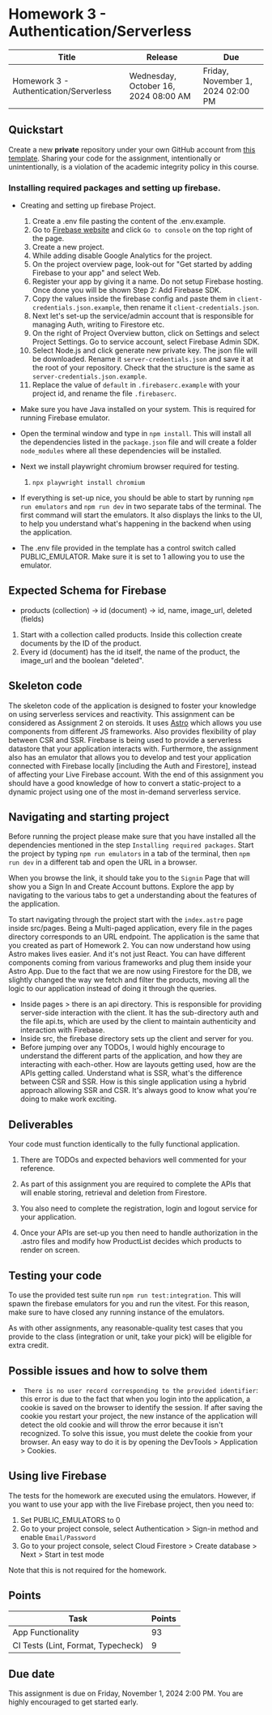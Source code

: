 # Homework 3 - Authentication/Serverless

| Title                                  | Release                              | Due                               |
| -------------------------------------- | ------------------------------------ | --------------------------------- |
| Homework 3 - Authentication/Serverless | Wednesday, October 16, 2024 08:00 AM | Friday, November 1, 2024 02:00 PM |

## Quickstart

Create a new **private** repository under your own GitHub account
from [this template](https://github.com/swad-cs-uic/homework3-f24). Sharing your
code for the assignment, intentionally or unintentionally, is a violation of the
academic integrity policy in this course.

### Installing required packages and setting up firebase.

-   Creating and setting up firebase Project.

    1.  Create a .env file pasting the content of the .env.example.
    1.  Go to [Firebase website](https://firebase.google.com) and click `Go to console` on the top right of the page.
    1.  Create a new project.
    1.  While adding disable Google Analytics for the project.
    1.  On the project overview page, look-out for "Get started by adding Firebase to your app" and select Web.
    1.  Register your app by giving it a name. Do not setup Firebase hosting. Once done you will be shown Step 2: Add Firebase SDK.
    1.  Copy the values inside the firebase config and paste them in `client-credentials.json.example`, then rename it `client-credentials.json`.
    1.  Next let's set-up the service/admin account that is responsible for managing Auth, writing to Firestore etc.
    1.  On the right of Project Overview button, click on Settings and select Project Settings. Go to service account, select Firebase Admin SDK.
    1.  Select Node.js and click generate new private key. The json file will be downloaded. Rename it `server-credentials.json` and save it at the root of your repository. Check that the structure is the same as `server-credentials.json.example`.
    1.  Replace the value of `default` in `.firebaserc.example` with your project id, and rename the file `.firebaserc`.

-   Make sure you have Java installed on your system. This is required for running Firebase emulator.
-   Open the terminal window and type in `npm install`. This will install all the dependencies listed in the `package.json` file and will create a folder `node_modules` where all these dependencies will be installed.
-   Next we install playwright chromium browser required for testing.
    1. `npx playwright install chromium`
-   If everything is set-up nice, you should be able to start by running `npm run emulators` and `npm run dev` in two separate tabs of the terminal. The first command will start the emulators. It also displays the links to the UI, to help you understand what's happening in the backend when using the application.
-   The .env file provided in the template has a control switch called PUBLIC_EMULATOR. Make sure it is set to 1 allowing you to use the emulator.

## Expected Schema for Firebase

-   products (collection) -> id (document) -> id, name, image_url, deleted (fields)

1. Start with a collection called products. Inside this collection create documents by the ID of the product.
2. Every id (document) has the id itself, the name of the product, the image_url and the boolean "deleted".

## Skeleton code

The skeleton code of the application is designed to foster your knowledge on using serverless services and reactivity. This assignment can be considered as Assignment 2 on steroids. It uses [Astro](https://astro.build/) which allows you use components from different JS frameworks. Also provides flexibility of play between CSR and SSR. Firebase is being used to provide a serverless datastore that your application interacts with. Furthermore, the assignment also has an emulator that allows you to develop and test your application connected with Firebase locally [including the Auth and Firestore], instead of affecting your Live Firebase account. With the end of this assignment you should have a good knowledge of how to convert a static-project to a dynamic project using one of the most in-demand serverless service.

## Navigating and starting project

Before running the project please make sure that you have installed all the dependencies mentioned in the step `Installing required packages`. Start the project by typing `npm run emulators` in a tab of the terminal, then `npm run dev` in a different tab and open the URL in a browser.

When you browse the link, it should take you to the `Signin` Page that will show you a Sign In and Create Account buttons. Explore the app by navigating to the various tabs to get a understanding about the features of the application.

To start navigating through the project start with the `index.astro` page inside src/pages. Being a Multi-paged application, every file in the pages directory corresponds to an URL endpoint.
The application is the same that you created as part of Homework 2. You can now understand how using Astro makes lives easier. And it's not just React. You can have different components coming from various frameworks and plug them inside your Astro App.
Due to the fact that we are now using Firestore for the DB, we slightly changed the way we fetch and filter the products, moving all the logic to our application instead of doing it through the queries.

-   Inside pages > there is an api directory. This is responsible for providing server-side interaction with the client. It has the sub-directory auth and the file api.ts, which are used by the client to maintain authenticity and interaction with Firebase.
-   Inside src, the firebase directory sets up the client and server for you.
-   Before jumping over any TODOs, I would highly encourage to understand the different parts of the application, and how they are interacting with each-other. How are layouts getting used, how are the APIs getting called. Understand what is SSR, what's the difference between CSR and SSR. How is this single application using a hybrid approach allowing SSR and CSR. It's always good to know what you're doing to make work exciting.

## Deliverables

Your code must function identically to the fully functional application.

1. There are TODOs and expected behaviors well commented for your reference.

2. As part of this assignment you are required to complete the APIs that will enable storing, retrieval and deletion from Firestore.

3. You also need to complete the registration, login and logout service for your application.

4. Once your APIs are set-up you then need to handle authorization in the .astro files and modify how ProductList decides which products to render on screen.

## Testing your code

To use the provided test suite run `npm run test:integration`. This will spawn the firebase emulators for you and run the vitest. For this reason, make sure to have closed any running instance of the emulators.

As with other assignments, any reasonable-quality test cases that you provide to the class (integration or unit, take your pick) will be eligible for extra credit.

## Possible issues and how to solve them

-   ` There is no user record corresponding to the provided identifier`: this error is due to the fact that when you login into the application, a cookie is saved on the browser to identify the session. If after saving the cookie you restart your project, the new instance of the application will detect the old cookie and will throw the error because it isn't recognized. To solve this issue, you must delete the cookie from your browser. An easy way to do it is by opening the DevTools > Application > Cookies.

## Using live Firebase

The tests for the homework are executed using the emulators. However, if you want to use your app with the live Firebase project, then you need to:

1. Set PUBLIC_EMULATORS to 0
1. Go to your project console, select Authentication > Sign-in method and enable `Email/Password`
1. Go to your project console, select Cloud Firestore > Create database > Next > Start in test mode

Note that this is not required for the homework.

## Points

| Task                               | Points |
| ---------------------------------- | ------ |
| App Functionality                  | 93     |
| CI Tests (Lint, Format, Typecheck) | 9      |

## Due date

This assignment is due on Friday, November 1, 2024 2:00 PM. You are highly encouraged to get started early.
